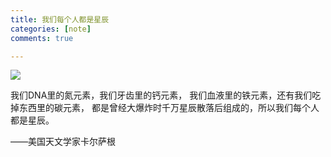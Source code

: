 ```yaml
---
title: 我们每个人都是星辰
categories: [note]
comments: true

---
```


<!-- ![](D:/Git/QLX/assets/star/164829471753.jpg) -->

<img src="{{ '/assets/star/164829471753.jpg' | relative_url }}">

我们DNA里的氮元素，我们牙齿里的钙元素，
我们血液里的铁元素，还有我们吃掉东西里的碳元素，
都是曾经大爆炸时千万星辰散落后组成的，所以我们每个人都是星辰。

——美国天文学家卡尔萨根